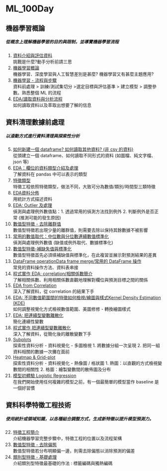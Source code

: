 # ML_100Day
## 機器學習概論
##### 從概念上理解機器學習的目的與限制，並導覽機器學習流程
1. [資料介紹與評估資料](https://github.com/LinMeiChi/ML_100Day/blob/main/homework/Day_001_HW.ipynb)                           
挑戰是什麼?動手分析前請三思                                                                                                     
2. [機器學習概論](https://github.com/LinMeiChi/ML_100Day/blob/main/homework/Day_002_HW.ipynb)                                 
機器學習、深度學習與人工智慧差別是甚麼? 機器學習又有甚麼主題應用?
3. [機器學習 - 流程與步驟](https://github.com/LinMeiChi/ML_100Day/blob/main/homework/Day_003_HW.ipynb)                         
資料前處理 > 訓練/測試集切分 >選定目標與評估基準 > 建立模型 > 調整參數。熟悉整個 ML 的流程
4. [EDA/讀取資料與分析流程](https://github.com/LinMeiChi/ML_100Day/blob/main/homework/Day_004_HW.ipynb)                       
如何讀取資料以及萃取出想要了解的信息

## 資料清理數據前處理
##### 以滾動方式進行資料清理與探索性分析
5. [如何新建一個 dataframe? 如何讀取其他資料? (非 csv 的資料)](https://github.com/LinMeiChi/ML_100Day/blob/main/homework/Day_005-1_HW.ipynb)                                              
從頭建立一個 dataframe、如何讀取不同形式的資料 (如圖檔、純文字檔、json 等)
6. [EDA：欄位的資料類型介紹及處理](https://github.com/LinMeiChi/ML_100Day/blob/main/homework/Day_006_HW.ipynb)                 
了解資料在 pandas 中可以表示的類型
7. [特徵類型](https://github.com/LinMeiChi/ML_100Day/blob/main/homework/Day_007_HW.ipynb)                                     
特徵工程依照特徵類型，做法不同，大致可分為數值/類別/時間型三類特徵
8. [EDA資料分佈](https://github.com/LinMeiChi/ML_100Day/blob/main/homework/Day_008_HW.ipynb)                                 
用統計方式描述資料
9. [EDA: Outlier 及處理](https://github.com/LinMeiChi/ML_100Day/blob/main/homework/Day_009_HW.ipynb)                         
偵測與處理例外數值點：1. 透過常用的偵測方法找到例外 2. 判斷例外是否正常 (推測可能的發生原因)
10. [數值型特徵 - 去除離群值](https://github.com/LinMeiChi/ML_100Day/blob/main/homework/Day_010_HW.ipynb)                     
數值型特徵若出現少量的離群值，則需要去除以保持其餘數據不被影響
11. [常用的數值取代：中位數與分位數連續數值標準化](https://github.com/LinMeiChi/ML_100Day/blob/main/homework/Day_011_HW.ipynb)   
偵測與處理例外數值 (缺值或例外取代、數據標準化)
12. [數值型特徵-補缺失值與標準化](https://github.com/LinMeiChi/ML_100Day/blob/main/homework/Day_012_HW.ipynb)                   
數值型特徵首先必須填補缺值與標準化，在此複習並展示對預測結果的差異
13. [DataFrame operationData frame merge/常用的 DataFrame 操作](https://github.com/LinMeiChi/ML_100Day/blob/main/homework/Day_013_HW.ipynb)  
常見的資料操作方法、資料表串接
14. [程式實作 EDA: correlation/相關係數簡介](https://github.com/LinMeiChi/ML_100Day/blob/main/homework/Day_014_HW.ipynb)       
了解相關係數、利用相關係數直觀地理解對欄位與預測目標之間的關係
15. [EDA from Correlation](https://github.com/LinMeiChi/ML_100Day/blob/main/homework/Day_015_HW.ipynb)                       
深入了解資料，從 correlation 的結果下手
16. [EDA: 不同數值範圍間的特徵如何檢視/繪圖與樣式Kernel Density Estimation (KDE)](https://github.com/LinMeiChi/ML_100Day/blob/main/homework/Day_016_HW.ipynb)                       
如何調整視覺化方式檢視數值範圍、美圖修修 - 轉換繪圖樣式
17. [EDA: 把連續型變數離散化](https://github.com/LinMeiChi/ML_100Day/blob/main/homework/Day_017_HW.ipynb)                     
簡化連續性變數
18. [程式實作 把連續型變數離散化](https://github.com/LinMeiChi/ML_100Day/blob/main/homework/Day_018_HW.ipynb)                   
深入了解資料，從簡化後的離散變數下手
19. [Subplots](https://github.com/LinMeiChi/ML_100Day/blob/main/homework/Day_019_HW.ipynb)                                   
探索性資料分析 - 資料視覺化 - 多圖檢視 1. 將數據分組一次呈現 2. 把同一組資料相關的數據一次攤在面前
20. [Heatmap & Grid-plot](https://github.com/LinMeiChi/ML_100Day/blob/main/homework/Day_020_HW.ipynb)                         
探索性資料分析 - 資料視覺化 - 熱像圖 / 格狀圖 1. 熱圖：以直觀的方式檢視變數間的相關性 2. 格圖：繪製變數間的散佈圖及分布
21. [模型初體驗 Logistic Regression](https://github.com/LinMeiChi/ML_100Day/blob/main/homework/Day_021_HW.ipynb)             
在我們開始使用任何複雜的模型之前，有一個最簡單的模型當作 baseline 是一個好習慣

## 資料科學特徵工程技術
##### 使用統計或領域知識，以各種組合調整方式，生成新特徵以提升模型預測力。
22. [特徵工程簡介](https://github.com/LinMeiChi/ML_100Day/blob/main/homework/Day_022_HW.ipynb)                                
介紹機器學習完整步驟中，特徵工程的位置以及流程架構
23. [數值型特徵 - 去除偏態](https://github.com/LinMeiChi/ML_100Day/blob/main/homework/Day_023_HW.ipynb)                       
數值型特徵若分布明顯偏一邊，則需去除偏態以消除預測的偏差
24. [類別型特徵 - 基礎處理](https://github.com/LinMeiChi/ML_100Day/blob/main/homework/Day_024_HW.ipynb)                       
介紹類別型特徵最基礎的作法 : 標籤編碼與獨熱編碼

